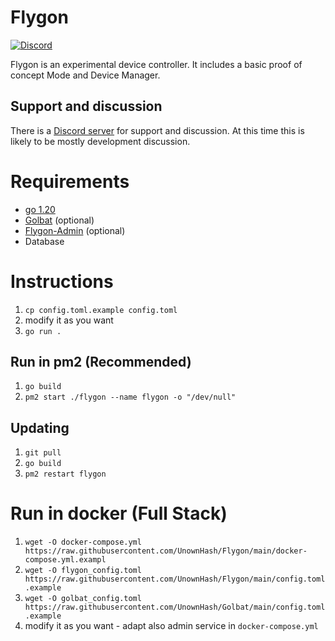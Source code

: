 # Flygon

[![Discord](https://img.shields.io/discord/1083029607919386654.svg?label=&logo=discord&logoColor=ffffff&color=7389D8&labelColor=6A7EC2)](https://discord.gg/Vjze47qchG)

Flygon is an experimental device controller. It includes a basic proof of concept Mode and Device Manager.

## Support and discussion

There is a [Discord server](https://discord.gg/Vjze47qchG) for support and discussion.
At this time this is likely to be mostly development discussion.

# Requirements

- [go 1.20](https://go.dev/doc/install)
- [Golbat](https://github.com/UnownHash/Golbat) (optional)
- [Flygon-Admin](https://github.com/UnownHash/Flygon-Admin) (optional)
- Database

# Instructions
1. `cp config.toml.example config.toml`
2. modify it as you want
3. `go run .`

## Run in pm2 (Recommended)
1. `go build`
2. `pm2 start ./flygon --name flygon -o "/dev/null"`

## Updating
1. `git pull`
2. `go build`
3. `pm2 restart flygon`

# Run in docker (Full Stack)
1. `wget -O docker-compose.yml https://raw.githubusercontent.com/UnownHash/Flygon/main/docker-compose.yml.exampl`
2. `wget -O flygon_config.toml https://raw.githubusercontent.com/UnownHash/Flygon/main/config.toml.example`
3. `wget -O golbat_config.toml https://raw.githubusercontent.com/UnownHash/Golbat/main/config.toml.example`
4. modify it as you want - adapt also admin service in `docker-compose.yml`

